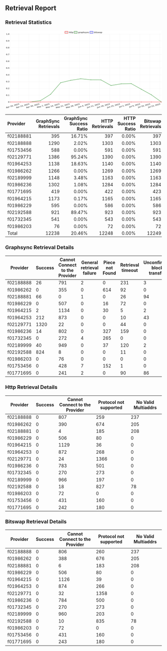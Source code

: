 ## Retrieval Report
### Retrieval Statistics
<img src="https://raw.githubusercontent.com/data-preservation-programs/filplus-checker-assets/main/filecoin-project/filecoin-plus-large-datasets/issues/1278/1690167850001.png"/>

| Provider  | GraphSync Retrievals | GraphSync Success Ratio | HTTP Retrievals | HTTP Success Ratio | Bitswap Retrievals | Bitswap Success Ratio |
| :-------- | -------------------: | ----------------------: | --------------: | -----------------: | -----------------: | --------------------: |
| f02188881 |                  395 |                  16.71% |             397 |              0.00% |                397 |                 0.00% |
| f02188888 |                 1290 |                   2.02% |            1303 |              0.00% |               1303 |                 0.00% |
| f01753456 |                  588 |                   0.00% |             591 |              0.00% |                591 |                 0.00% |
| f02129771 |                 1386 |                  95.24% |            1390 |              0.00% |               1390 |                 0.00% |
| f01964253 |                 1138 |                  18.63% |            1140 |              0.00% |               1140 |                 0.00% |
| f01986262 |                 1266 |                   0.00% |            1269 |              0.00% |               1269 |                 0.00% |
| f02189999 |                 1148 |                   3.48% |            1163 |              0.00% |               1163 |                 0.00% |
| f01986236 |                 1302 |                   1.08% |            1284 |              0.00% |               1284 |                 0.00% |
| f01771695 |                  419 |                   0.00% |             422 |              0.00% |                423 |                 0.00% |
| f01964215 |                 1173 |                   0.17% |            1165 |              0.00% |               1165 |                 0.00% |
| f01986229 |                  595 |                   0.00% |             586 |              0.00% |                586 |                 0.00% |
| f02192588 |                  921 |                  89.47% |             923 |              0.00% |                923 |                 0.00% |
| f01732345 |                  541 |                   0.00% |             543 |              0.00% |                543 |                 0.00% |
| f01986203 |                   76 |                   0.00% |              72 |              0.00% |                 72 |                 0.00% |
| Total     |                12238 |                  20.46% |           12248 |              0.00% |              12249 |                 0.00% |

### Graphsync Retrieval Details
| Provider  | Success | Cannot Connect to the Provider | General retrieval failure | Piece not Found | Retrieval timeout | Unconfirmed block transfer | No Valid Multiaddrs |
| --------- | ------- | ------------------------------ | ------------------------- | --------------- | ----------------- | -------------------------- | ------------------- |
| f02188888 | 26      | 791                            | 2                         | 0               | 231               | 3                          | 237                 |
| f01986262 | 0       | 355                            | 0                         | 614             | 92                | 0                          | 205                 |
| f02188881 | 66      | 0                              | 1                         | 0               | 26                | 94                         | 208                 |
| f01986229 | 0       | 507                            | 0                         | 16              | 72                | 0                          | 0                   |
| f01964215 | 2       | 1134                           | 0                         | 30              | 5                 | 2                          | 0                   |
| f01964253 | 212     | 873                            | 0                         | 0               | 10                | 43                         | 0                   |
| f02129771 | 1320    | 22                             | 0                         | 0               | 44                | 0                          | 0                   |
| f01986236 | 14      | 802                            | 0                         | 327             | 159               | 0                          | 0                   |
| f01732345 | 0       | 272                            | 4                         | 265             | 0                 | 0                          | 0                   |
| f02189999 | 40      | 949                            | 0                         | 37              | 120               | 2                          | 0                   |
| f02192588 | 824     | 8                              | 0                         | 0               | 11                | 0                          | 78                  |
| f01986203 | 0       | 76                             | 0                         | 0               | 0                 | 0                          | 0                   |
| f01753456 | 0       | 428                            | 7                         | 152             | 1                 | 0                          | 0                   |
| f01771695 | 0       | 241                            | 2                         | 0               | 90                | 86                         | 0                   |

### Http Retrieval Details
| Provider  | Success | Cannot Connect to the Provider | Protocol not supported | No Valid Multiaddrs |
| --------- | ------- | ------------------------------ | ---------------------- | ------------------- |
| f02188888 | 0       | 807                            | 259                    | 237                 |
| f01986262 | 0       | 390                            | 674                    | 205                 |
| f02188881 | 0       | 4                              | 185                    | 208                 |
| f01986229 | 0       | 506                            | 80                     | 0                   |
| f01964215 | 0       | 1129                           | 36                     | 0                   |
| f01964253 | 0       | 872                            | 268                    | 0                   |
| f02129771 | 0       | 24                             | 1366                   | 0                   |
| f01986236 | 0       | 783                            | 501                    | 0                   |
| f01732345 | 0       | 270                            | 273                    | 0                   |
| f02189999 | 0       | 966                            | 197                    | 0                   |
| f02192588 | 0       | 18                             | 827                    | 78                  |
| f01986203 | 0       | 72                             | 0                      | 0                   |
| f01753456 | 0       | 431                            | 160                    | 0                   |
| f01771695 | 0       | 242                            | 180                    | 0                   |

### Bitswap Retrieval Details
| Provider  | Success | Cannot Connect to the Provider | Protocol not supported | No Valid Multiaddrs |
| --------- | ------- | ------------------------------ | ---------------------- | ------------------- |
| f02188888 | 0       | 806                            | 260                    | 237                 |
| f01986262 | 0       | 388                            | 676                    | 205                 |
| f02188881 | 0       | 6                              | 183                    | 208                 |
| f01986229 | 0       | 506                            | 80                     | 0                   |
| f01964215 | 0       | 1126                           | 39                     | 0                   |
| f01964253 | 0       | 874                            | 266                    | 0                   |
| f02129771 | 0       | 32                             | 1358                   | 0                   |
| f01986236 | 0       | 784                            | 500                    | 0                   |
| f01732345 | 0       | 270                            | 273                    | 0                   |
| f02189999 | 0       | 960                            | 203                    | 0                   |
| f02192588 | 0       | 10                             | 835                    | 78                  |
| f01986203 | 0       | 72                             | 0                      | 0                   |
| f01753456 | 0       | 431                            | 160                    | 0                   |
| f01771695 | 0       | 243                            | 180                    | 0                   |
